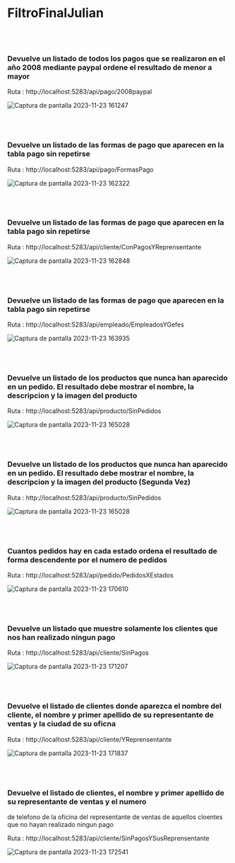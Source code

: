 # FiltroFinalJulian

<br><br>

###  Devuelve un listado de todos los pagos que se realizaron en el año 2008 mediante paypal ordene el resultado de menor a mayor

Ruta : http://localhost:5283/api/pago/2008paypal

![Captura de pantalla 2023-11-23 161247](https://github.com/julianlpz69/FiltroFinalJulian/assets/131847060/14dbb76d-9164-4c6e-a67e-47825291f6b3)



<br><br>

###  Devuelve un listado de las formas de pago que aparecen en la tabla pago sin repetirse

Ruta : http://localhost:5283/api/pago/FormasPago

![Captura de pantalla 2023-11-23 162322](https://github.com/julianlpz69/FiltroFinalJulian/assets/131847060/ea7309ce-30c0-4c61-ac1f-4911f4041fd9)


<br><br>

###  Devuelve un listado de las formas de pago que aparecen en la tabla pago sin repetirse

Ruta : http://localhost:5283/api/cliente/ConPagosYReprensentante

![Captura de pantalla 2023-11-23 162848](https://github.com/julianlpz69/FiltroFinalJulian/assets/131847060/db2a3c02-304b-4275-adb7-3e8adb3b17c7)


<br><br>

###  Devuelve un listado de las formas de pago que aparecen en la tabla pago sin repetirse

Ruta : http://localhost:5283/api/empleado/EmpleadosYGefes

![Captura de pantalla 2023-11-23 163935](https://github.com/julianlpz69/FiltroFinalJulian/assets/131847060/69ba538c-47dc-4d57-a94f-f80b5bc6d969)


<br><br>

###  Devuelve un listado de los productos que nunca han aparecido en un pedido. El resultado debe mostrar el nombre, la descripcion y la imagen del producto

Ruta : http://localhost:5283/api/producto/SinPedidos

![Captura de pantalla 2023-11-23 165028](https://github.com/julianlpz69/FiltroFinalJulian/assets/131847060/f665c95a-403c-4571-b1c7-9263984723fc)

<br><br>

###  Devuelve un listado de los productos que nunca han aparecido en un pedido. El resultado debe mostrar el nombre, la descripcion y la imagen del producto (Segunda Vez)

Ruta : http://localhost:5283/api/producto/SinPedidos

![Captura de pantalla 2023-11-23 165028](https://github.com/julianlpz69/FiltroFinalJulian/assets/131847060/f665c95a-403c-4571-b1c7-9263984723fc)



<br><br>

### Cuantos pedidos hay en cada estado ordena el resultado de forma descendente por el numero de pedidos

Ruta : http://localhost:5283/api/pedido/PedidosXEstados

![Captura de pantalla 2023-11-23 170610](https://github.com/julianlpz69/FiltroFinalJulian/assets/131847060/4483f37f-e9ba-4f18-b1f9-cc339053469f)


<br><br>


###  Devuelve un listado que muestre solamente los clientes que nos han realizado ningun pago


Ruta : http://localhost:5283/api/cliente/SinPagos


![Captura de pantalla 2023-11-23 171207](https://github.com/julianlpz69/FiltroFinalJulian/assets/131847060/d8751669-09ba-41ec-9ed4-b51443d221d2)

<br><br>


### Devuelve el listado de clientes donde aparezca el nombre del cliente, el nombre y primer apellido de su representante de ventas y la ciudad de su oficna


Ruta : http://localhost:5283/api/cliente/YReprensentante


![Captura de pantalla 2023-11-23 171837](https://github.com/julianlpz69/FiltroFinalJulian/assets/131847060/14b0a596-c502-41fd-8973-90893825b71e)


<br><br>

### Devuelve el listado de clientes, el nombre y primer apellido de su representante de ventas y el numero
de telefono de la oficina del representante de ventas de aquellos cloentes que no hayan realizado ningun pago


Ruta : http://localhost:5283/api/cliente/SinPagosYSusReprensentante

![Captura de pantalla 2023-11-23 172541](https://github.com/julianlpz69/FiltroFinalJulian/assets/131847060/f058bec5-e867-42ec-b776-03dc8b9126d5)

